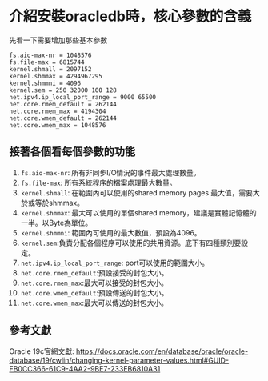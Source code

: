 # 介紹安裝oracledb時，核心參數的含義  
先看一下需要增加那些基本參數
```
fs.aio-max-nr = 1048576
fs.file-max = 6815744
kernel.shmall = 2097152
kernel.shmmax = 4294967295
kernel.shmmni = 4096
kernel.sem = 250 32000 100 128
net.ipv4.ip_local_port_range = 9000 65500
net.core.rmem_default = 262144
net.core.rmem_max = 4194304
net.core.wmem_default = 262144
net.core.wmem_max = 1048576
```

## 接著各個看每個參數的功能  
1. `fs.aio-max-nr`: 所有非同步I/O情況的事件最大處理數量。  
2. `fs.file-max`: 所有系統程序的檔案處理最大數量。  
3. `kernel.shmall`: 在範圍內可以使用的shared memory pages 最大值，需要大於或等於shmmax。  
4. `kernel.shmmax`: 最大可以使用的單個shared memory，建議是實體記憶體的一半。以Byte為單位。  
5. `kernel.shmmni`: 範圍內可使用的最大數值，預設為4096。  
6. `kernel.sem`:負責分配各個程序可以使用的共用資源。底下有四種類別要設定。
7. `net.ipv4.ip_local_port_range`: port可以使用的範圍大小。  
8. `net.core.rmem_default`:預設接受的封包大小。  
9. `net.core.rmem_max`:最大可以接受的封包大小。  
10. `net.core.wmem_default`:預設傳送的封包大小。  
11. `net.core.wmem_max`:最大可以傳送的封包大小。  

## 參考文獻
Oracle 19c官網文獻: https://docs.oracle.com/en/database/oracle/oracle-database/19/cwlin/changing-kernel-parameter-values.html#GUID-FB0CC366-61C9-4AA2-9BE7-233EB6810A31
